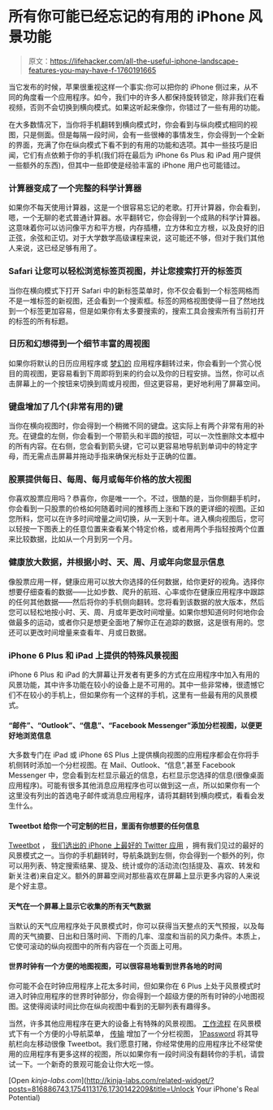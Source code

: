 # 所有你可能已经忘记的有用的 iPhone 风景功能

> 原文：<https://lifehacker.com/all-the-useful-iphone-landscape-features-you-may-have-f-1760191665>

当它发布的时候，苹果很重视这样一个事实:你可以把你的 iPhone 侧过来，从不同的角度看一个应用程序。如今，我们中的许多人都保持旋转锁定，除非我们在看视频，否则不会切换到横向模式。如果这听起来像你，你错过了一些有用的功能。



在大多数情况下，当你将手机翻转到横向模式时，你会看到与纵向模式相同的视图，只是侧面。但是每隔一段时间，会有一些很棒的事情发生，你会得到一个全新的界面，充满了你在纵向模式下看不到的有用的功能和选项。其中一些技巧是旧闻，它们有点依赖于你的手机(我们将在最后为 iPhone 6s Plus 和 iPad 用户提供一些额外的东西)，但其中一些即使是经验丰富的 iPhone 用户也可能错过。

### 计算器变成了一个完整的科学计算器

如果你不每天使用计算器，这是一个很容易忘记的老歌。打开计算器，你会看到，嗯，一个无聊的老式普通计算器。水平翻转它，你会得到一个成熟的科学计算器。这意味着你可以访问像平方和平方根，内存插槽，立方体和立方根，以及良好的旧正弦，余弦和正切。对于大学数学高级课程来说，这可能还不够，但对于我们其他人来说，这已经足够有用了。

### Safari 让您可以轻松浏览标签页视图，并让您搜索打开的标签页

当你在横向模式下打开 Safari 中的新标签菜单时，你不仅会看到一个标签网格而不是一堆标签的新视图，还会看到一个搜索框。标签的网格视图使得一目了然地找到一个标签更加容易，但是如果你有太多要搜索的，搜索工具会搜索所有当前打开的标签的所有标题。

### 日历和幻想得到一个细节丰富的周视图

如果你将默认的日历应用程序或 [梦幻的](https://flexibits.com/fantastical-iphone) 应用程序翻转过来，你会看到一个赏心悦目的周视图，更容易看到下周即将到来的约会以及你的日程安排。当然，你可以点击屏幕上的一个按钮来切换到周或月视图，但这更容易，更好地利用了屏幕空间。

### 键盘增加了几个(非常有用的)键

当你在横向视图时，你会得到一个稍微不同的键盘。这实际上有两个非常有用的补充。在键盘的左侧，你会看到一个带箭头和半圆的按钮，可以一次性删除文本框中的所有内容。在右侧，您会看到箭头键，它可以更容易地导航到单词中的特定字母，而无需点击屏幕并拖动手指来确保光标处于正确的位置。

### 股票提供每日、每周、每月或每年价格的放大视图

你喜欢股票应用吗？恭喜你，你是唯一一个。不过，很酷的是，当你侧翻手机时，你会看到一只股票的价格如何随着时间的推移而上涨和下跌的更详细的视图。正如您所料，您可以在许多时间增量之间切换，从一天到十年。进入横向视图后，您可以轻按一下图表上的任意位置来查看某个特定价格，或者用两个手指轻按两个位置来比较数据，比如从一个月到另一个月。

### 健康放大数据，并根据小时、天、周、月或年向您显示信息

像股票应用一样，健康应用可以放大你选择的任何数据，给你更好的视角。选择你想要仔细查看的数据——比如步数、爬升的航班、心率或你在健康应用程序中跟踪的任何其他数据——然后将你的手机侧向翻转。您将看到该数据的放大版本，然后您可以轻松地按小时、天、周、月或年更改时间增量。如果你想知道何时何地你会做最多的运动，或者你只是想更全面地了解你正在追踪的数据，这是很有用的。您还可以更改时间增量来查看年、月或日数据。

### iPhone 6 Plus 和 iPad 上提供的特殊风景视图

iPhone 6 Plus 和 iPad 的大屏幕让开发者有更多的方式在应用程序中加入有用的风景功能，其中许多功能在较小的设备上是不可用的。其中一些非常棒，很遗憾它们不在较小的手机上，但如果你有一个这样的手机，这里有一些最有用的风景模式。

#### “邮件”、“Outlook”、“信息”、“Facebook Messenger”添加分栏视图，以便更好地浏览信息

大多数专门在 iPad 或 iPhone 6S Plus 上提供横向视图的应用程序都会在你将手机侧转时添加一个分栏视图。在 Mail、Outlook、“信息”,甚至 Facebook Messenger 中，您会看到左栏显示最近的信息，右栏显示您选择的信息(很像桌面应用程序)。可能有很多其他消息应用程序也可以做到这一点，所以如果你有一个这里没有列出的首选电子邮件或消息应用程序，请将其翻转到横向模式，看看会发生什么。

#### Tweetbot 给你一个可定制的栏目，里面有你想要的任何信息

[Tweetbot](http://tapbots.com/tweetbot/) ， [我们选出的 iPhone 上最好的 Twitter 应用](https://lifehacker.com/the-best-twitter-client-for-iphone-5809798) ，拥有我们见过的最好的风景模式之一。当你的手机翻转时，导航条跳到左侧，你会得到一个额外的列，你可以用列表、特定搜索结果、提及、统计或你的活动流(包括提及、喜欢、转发和新关注者)来自定义。额外的屏幕空间对那些喜欢在屏幕上显示更多内容的人来说是个好主意。

#### 天气在一个屏幕上显示它收集的所有天气数据

当默认的天气应用程序处于风景模式时，你可以获得当天整点的天气预报，以及每周的天气摘要、日出和日落时间、下雨的几率、湿度和当前的风力条件。本质上，它使可滚动的纵向视图中的所有内容在一个页面上可用。

#### 世界时钟有一个方便的地图视图，可以很容易地看到世界各地的时间

你可能不会在时钟应用程序上花太多时间，但如果你在 6 Plus 上处于风景模式时进入时钟应用程序的世界时钟部分，你会得到一个超级方便的所有时钟的小地图视图。这使得阅读时间比你在纵向视图中看到的无聊列表有趣得多。

当然，许多其他应用程序在更大的设备上有特殊的风景视图。 [工作流程](https://workflow.is/) 在风景模式下有一个方便的小导航菜单， [传输](https://itunes.apple.com/us/app/transmit/id917432930?mt=8&ign-mpt=uo%3D4) 增加了一个分栏视图， [1Password](https://itunes.apple.com/us/app/1password-password-manager/id568903335?mt=8&ign-mpt=uo%3D4) 将其导航栏向左移动很像 Tweetbot。我们愿意打赌，你经常使用的应用程序比不经常使用的应用程序有更多这样的视图，所以如果你有一段时间没有翻转你的手机，请尝试一下。一个新奇的景观可能会让你大吃一惊。

[Open *kinja-labs.com*](http://kinja-labs.com/related-widget/?posts=816886743,1754113176,1730142209&title=Unlock Your iPhone's Real Potential)
